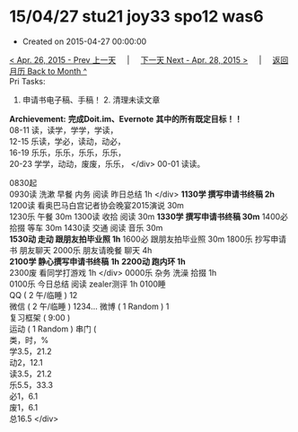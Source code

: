 # 15/04/27 stu21 joy33 spo12 was6

* Created on 2015-04-27 00:00:00

[&lt; Apr. 26, 2015 - Prev 上一天](d26.md)     \|     [下一天 Next - Apr. 28, 2015 &gt;](d28.md)     \|     [返回月历 Back to Month ^](index.md)   
Pri Tasks:  
1. 申请书电子稿、手稿！ 2. 清理未读文章  
   
 **Archievement:** **完成Doit.im、Evernote**  **其中的所有既定目标！！**   
08-11 读，读学，学学，学读，  
12-15 乐读，学必，读动，动必，  
16-19 乐乐，乐乐，乐乐，乐乐，  
20-23 学学，动动，废废，乐乐， &lt;/div&gt; 00-01 读读。  
  
0830起  
0930读 洗漱 早餐 内务 阅读 昨日总结 1h &lt;/div&gt; **1130学 撰写申请书终稿 2h** 1200读 看奥巴马白宫记者协会晚宴2015演说 30m   
 1230乐 午餐 30m 1300读 收拾 阅读 30m **1330学 撰写申请书终稿 30m** 1400必 拾掇 等车 30m 1430读 交通 阅读 音乐 30m   
 **1530动 走动 跟朋友拍毕业照 1h** 1600必 跟朋友拍毕业照 30m 1800乐 抄写申请书 朋友聊天 2000乐 朋友请晚餐 聊天 4h   
 **2100学 静心撰写申请书终稿** **1h** **2200动 跑内环 1h**   
2300废 看同学打游戏 1h &lt;/div&gt; 0000乐 杂务 洗澡 拾掇 1h  
0100乐 今日总结 阅读 zealer测评 1h 0100睡   
 QQ \( 2 午/临睡 \) 12  
微信 \( 2 午/临睡 \) 1234… 微博 \( 1 Random \) 1   
 复习框架 \( 9:00 \)  
 运动 \( 1 Random \) 串门 \(   
类，时，%  
学3.5，21.2  
动2，12.1  
读3.5，21.2  
乐5.5，33.3  
必1，6.1  
废1，6.1  
总16.5 &lt;/div&gt;

